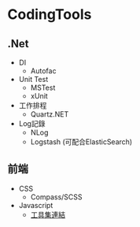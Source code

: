 # CodingTools

## .Net ##
* DI
  * Autofac
* Unit Test
  * MSTest
  * xUnit
* 工作排程
  * Quartz.NET
* Log記錄
  * NLog
  * Logstash (可配合ElasticSearch)

## 前端 ##
* CSS
  * Compass/SCSS
* Javascript
  * [工具集連結](http://www.javascripting.com/)

